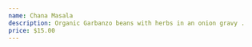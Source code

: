 ```yaml
---
name: Chana Masala
description: Organic Garbanzo beans with herbs in an onion gravy .
price: $15.00
---
```

